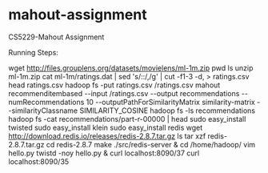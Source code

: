 # mahout-assignment
CS5229-Mahout Assignment

Running Steps:

wget http://files.grouplens.org/datasets/movielens/ml-1m.zip
pwd
ls
unzip ml-1m.zip
cat ml-1m/ratings.dat | sed 's/::/,/g' | cut -f1-3 -d, > ratings.csv
head ratings.csv
hadoop fs -put ratings.csv /ratings.csv
mahout recommenditembased --input /ratings.csv --output recommendations --numRecommendations 10 --outputPathForSimilarityMatrix similarity-matrix --similarityClassname SIMILARITY_COSINE
hadoop fs -ls recommendations
hadoop fs -cat recommendations/part-r-00000 | head
sudo easy_install twisted
sudo easy_install klein
sudo easy_install redis
wget http://download.redis.io/releases/redis-2.8.7.tar.gz
ls
tar xzf redis-2.8.7.tar.gz
cd redis-2.8.7
make
./src/redis-server &
cd /home/hadoop/
vim hello.py
twistd -noy hello.py &
curl localhost:8090/37
curl localhost:8090/35



